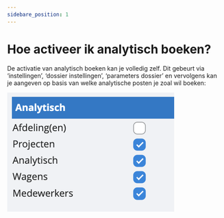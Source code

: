 ```yaml
---
sidebare_position: 1
---
```


# Hoe activeer ik analytisch boeken?

De activatie van analytisch boeken kan je volledig zelf. Dit gebeurt via ‘instellingen’, ‘dossier instellingen’, ‘parameters dossier’ en vervolgens kan je aangeven op basis van welke analytische posten je zoal wil boeken:

![alt text](/img/images/image84.png)